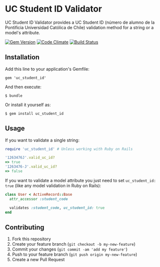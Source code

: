 # UC Student ID Validator

UC Student ID Validator provides a UC Student ID (número de alumno de la Pontificia Universidad Católica de Chile) validation method for a string or a model's attribute.

[![Gem Version](https://badge.fury.io/rb/uc_student_id.svg)](https://badge.fury.io/rb/uc_student_id)
[![Code Climate](https://codeclimate.com/github/sasalatart/uc-student-id-validator/badges/gpa.svg)](https://codeclimate.com/github/sasalatart/uc-student-id-validator)
[![Build Status](https://travis-ci.org/sasalatart/uc-student-id-validator.svg?branch=master)](https://travis-ci.org/sasalatart/uc-student-id-validator)

## Installation

Add this line to your application's Gemfile:

  `gem 'uc_student_id'`

And then execute:

  `$ bundle`

Or install it yourself as:

  `$ gem install uc_student_id`

## Usage

If you want to validate a single string:

```ruby
require 'uc_student_id' # Unless working with Ruby on Rails

'1263476J'.valid_uc_id?
=> true
'1263476-J'.valid_uc_id?
=> false
```

If you want to validate a model attribute you just need to set `uc_student_id: true` (like any model validation in Ruby on Rails):

```ruby
class User < ActiveRecord::Base
  attr_accessor :student_code

  validates :student_code, uc_student_id: true
end
```

## Contributing

1. Fork this repository
2. Create your feature branch (`git checkout -b my-new-feature`)
3. Commit your changes (`git commit -am 'add my feature'`)
4. Push to your feature branch (`git push origin my-new-feature`)
5. Create a new Pull Request
